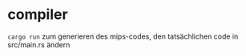 # compiler
```cargo run``` zum generieren des mips-codes, den tatsächlichen code in src/main.rs ändern
